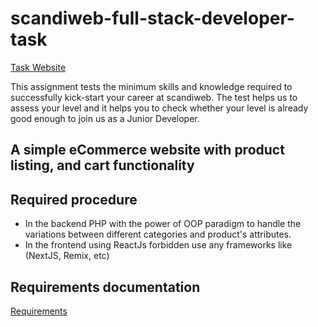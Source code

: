 # scandiweb-full-stack-developer-task


[Task Website](https://scandiweb-full-stack-developer-task.vercel.app)

This assignment tests the minimum skills and knowledge required to successfully kick-start your career at scandiweb. The test helps us to assess your level and it helps you to check whether your level is already good enough to join us as a Junior Developer.

## A simple eCommerce website with product listing, and cart functionality

## Required procedure
- In the backend PHP with the power of OOP paradigm to handle the variations between different categories and product's attributes.
- In the frontend using ReactJs forbidden use any frameworks like (NextJS, Remix, etc)

## Requirements documentation
[Requirements](https://scandiweb.notion.site/Junior-Full-Stack-Developer-test-task-3833494124714845b71bf46096b6eeb9)
